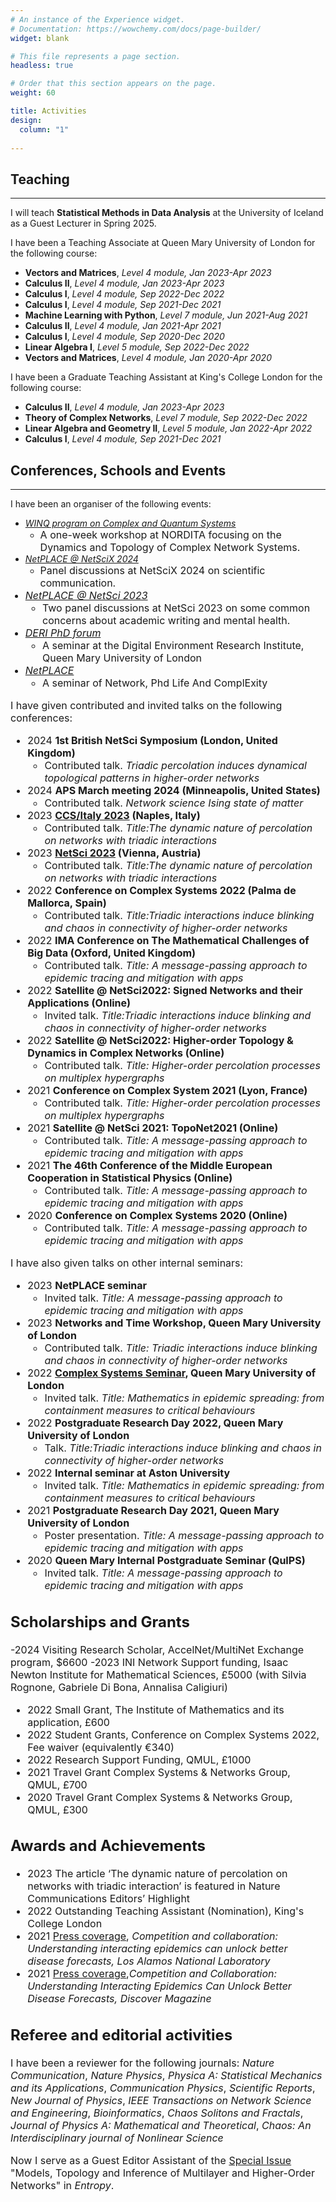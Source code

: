 ```yaml
---
# An instance of the Experience widget.
# Documentation: https://wowchemy.com/docs/page-builder/
widget: blank

# This file represents a page section.
headless: true

# Order that this section appears on the page.
weight: 60

title: Activities
design:
  column: "1"
  
---
```

## Teaching
***
I will teach **Statistical Methods in Data Analysis** at the University of Iceland as a Guest Lecturer in Spring 2025.

I have been a Teaching Associate at Queen Mary University of London for the following course:
- **Vectors and Matrices**, *Level 4 module, Jan 2023-Apr 2023*
- **Calculus II**, *Level 4 module, Jan 2023-Apr 2023*
- **Calculus I**, *Level 4 module, Sep 2022-Dec 2022*
- **Calculus I**, *Level 4 module, Sep 2021-Dec 2021*
- **Machine Learning with Python**, *Level 7 module, Jun 2021-Aug 2021*
- **Calculus II**, *Level 4 module, Jan 2021-Apr 2021*
- **Calculus I**, *Level 4 module, Sep 2020-Dec 2020*
- **Linear Algebra I**, *Level 5 module, Sep 2022-Dec 2022*
- **Vectors and Matrices**, *Level 4 module, Jan 2020-Apr 2020*

I have been a Graduate Teaching Assistant at King's College London for the following course:
- **Calculus II**, *Level 4 module, Jan 2023-Apr 2023*
- **Theory of Complex Networks**, *Level 7 module, Sep 2022-Dec 2022*
- **Linear Algebra and Geometry II**, *Level 5 module, Jan 2022-Apr 2022*
- **Calculus I**, *Level 4 module, Sep 2021-Dec 2021*

## Conferences, Schools and Events
***
I have been an organiser of the following events:
- *[WINQ program on Complex and Quantum Systems](https://indico.fysik.su.se/event/8139/)*
  - <font size=3> A one-week workshop at NORDITA focusing on the Dynamics and Topology of Complex Network Systems.  </font> 
- *[NetPLACE @ NetSciX 2024](https://sites.google.com/view/netplace/panelsconferences/netscix2024)*
  -  <font size=3> Panel discussions at NetSciX 2024 on scientific communication.
- *[NetPLACE @ NetSci 2023](https://netsci2023.wixsite.com/netsci2023/program)*
  - <font size=3> Two panel discussions at NetSci 2023 on some common concerns about academic writing and mental health.  </font> 
- *[DERI PhD forum](https://www.qmul.ac.uk/deri/networks/deri-phd-forum-/)*
  - <font size=3> A seminar at the Digital Environment Research Institute, Queen Mary University of London </font>
- *[NetPLACE](https://sites.google.com/view/netplace/)*
  - <font size=3> A seminar of Network, Phd Life And ComplExity </font>

I have given contributed and invited talks on the following conferences:
- 2024 **1st British NetSci Symposium (London, United Kingdom)**
  - <font size=3> Contributed talk. *Triadic percolation induces dynamical topological patterns in higher-order networks* </font>
- 2024 **APS March meeting 2024 (Minneapolis, United States)**
  - <font size=3> Contributed talk. *Network science Ising state of matter* </font>
- 2023 **[CCS/Italy 2023](https://italy.cssociety.org/index.php/2023/05/23/ccs-italy-conference-2023/) (Naples, Italy)**
  - <font size=3> Contributed talk. *Title:The dynamic nature of percolation on networks with triadic interactions* </font>
- 2023 **[NetSci 2023](https://netsci2023.wixsite.com/netsci2023/program) (Vienna, Austria)**
  - <font size=3> Contributed talk. *Title:The dynamic nature of percolation on networks with triadic interactions* </font>
- 2022 **Conference on Complex Systems 2022 (Palma de Mallorca, Spain)**
  - <font size=3> Contributed talk. *Title:Triadic interactions induce blinking and chaos in connectivity of higher-order networks* </font>
- 2022 **IMA Conference on The Mathematical Challenges of Big Data (Oxford, United Kingdom)**
  - <font size=3> Contributed talk. *Title: A message-passing approach to epidemic tracing and mitigation with apps* </font>
- 2022 **Satellite @ NetSci2022: Signed Networks and their Applications (Online)**
  - <font size=3> Invited talk. *Title:Triadic interactions induce blinking and chaos in connectivity of higher-order networks* </font>
- 2022 **Satellite @ NetSci2022: Higher-order Topology & Dynamics in Complex Networks (Online)**
  - <font size=3> Contributed talk. *Title: Higher-order percolation processes on multiplex hypergraphs* </font>
- 2021 **Conference on Complex System 2021 (Lyon, France)**
  - <font size=3> Contributed talk. *Title: Higher-order percolation processes on multiplex hypergraphs* </font>
- 2021 **Satellite @ NetSci 2021: TopoNet2021 (Online)**
  - <font size=3> Contributed talk. *Title: A message-passing approach to epidemic tracing and mitigation with apps* </font>
- 2021 **The 46th Conference of the Middle European Cooperation in Statistical Physics (Online)**
  - <font size=3> Contributed talk. *Title: A message-passing approach to epidemic tracing and mitigation with apps* </font>
- 2020 **Conference on Complex Systems 2020 (Online)**
  - <font size=3> Contributed talk. *Title: A message-passing approach to epidemic tracing and mitigation with apps* </font>

I have also given talks on other internal seminars:
- 2023 **NetPLACE seminar**
  - <font size=3> Invited talk. *Title: A message-passing approach to epidemic tracing and mitigation with apps* </font>
- 2023 **Networks and Time Workshop, Queen Mary University of London**
  - <font size=3> Contributed talk. *Title: Triadic interactions induce blinking and chaos in connectivity of higher-order networks* </font>
- 2022 **[Complex Systems Seminar](https://www.qmul.ac.uk/maths/research/seminars/complex-systems/), Queen Mary University of London**
  - <font size=3> Invited talk. *Title: Mathematics in epidemic spreading: from containment measures to critical behaviours* </font>
- 2022 **Postgraduate Research Day 2022, Queen Mary University of London**
  - <font size=3> Talk. *Title:Triadic interactions induce blinking and chaos in connectivity of higher-order networks* </font>
- 2022 **Internal seminar at Aston University**
  - <font size=3> Invited talk. *Title: Mathematics in epidemic spreading: from containment measures to critical behaviours* </font>
- 2021 **Postgraduate Research Day 2021, Queen Mary University of London**
  - <font size=3> Poster presentation. *Title: A message-passing approach to epidemic tracing and mitigation with apps* </font>
- 2020 **Queen Mary Internal Postgraduate Seminar (QuIPS)**
  - <font size=3> Invited talk. *Title: A message-passing approach to epidemic tracing and mitigation with apps* </font>

## Scholarships and Grants
 -2024 Visiting Research Scholar, AccelNet/MultiNet Exchange program, $6600
 -2023 INI Network Support funding, Isaac Newton Institute for Mathematical Sciences, £5000 (with Silvia Rognone, Gabriele Di Bona, Annalisa Caligiuri)
- 2022 Small Grant, The Institute of Mathematics and its application, £600
- 2022 Student Grants, Conference on Complex Systems 2022, Fee waiver (equivalently €340)
- 2022 Research Support Funding, QMUL, £1000
- 2021 Travel Grant Complex Systems \& Networks Group, QMUL, £700
- 2020 Travel Grant Complex Systems \& Networks Group, QMUL, £300

## Awards and Achievements
- 2023 The article ‘The dynamic nature of percolation on networks with triadic interaction’ is featured in Nature Communications Editors’ Highlight
- 2022 Outstanding Teaching Assistant (Nomination), King's College London
- 2021 [Press coverage](https://discover.lanl.gov/news/discover-disease-forecasts), *Competition and collaboration: Understanding interacting epidemics can unlock better disease forecasts, Los Alamos National Laboratory*
- 2021 [Press coverage](https://www.discovermagazine.com/technology/competition-and-collaboration-understanding-interacting-epidemics-can-unlock),*Competition and Collaboration: Understanding Interacting Epidemics Can Unlock Better Disease Forecasts, Discover Magazine*

## Referee and editorial activities
I have been a reviewer for the following journals:
*Nature Communication*, *Nature Physics*, *Physica A: Statistical Mechanics and its Applications*, *Communication Physics*, *Scientific Reports*, *New Journal of Physics*, *IEEE Transactions on Network Science and Engineering*, *Bioinformatics*, *Chaos Solitons and Fractals*, *Journal of Physics A: Mathematical and Theoretical*, *Chaos: An Interdisciplinary journal of Nonlinear Science*

Now I serve as a Guest Editor Assistant of the [Special Issue](https://www.mdpi.com/journal/entropy/special_issues/587BHCLBQQ) "Models, Topology and Inference of Multilayer and Higher-Order Networks" in *Entropy*.